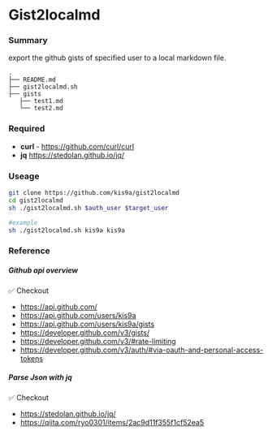 # Gist2localmd

### Summary

export the github gists of specified user to a local markdown file.

```
.
├── README.md
├── gist2localmd.sh
├── gists
   ├── test1.md
   └── test2.md
```

### Required

- **curl** - https://github.com/curl/curl
- **jq** https://stedolan.github.io/jq/

### Useage

```bash
git clone https://github.com/kis9a/gist2localmd
cd gist2localmd
sh ./gist2localmd.sh $auth_user $target_user

#example
sh ./gist2localmd.sh kis9a kis9a
```

### Reference

##### Github api overview

✅ Checkout

- https://api.github.com/
- https://api.github.com/users/kis9a
- https://api.github.com/users/kis9a/gists
- https://developer.github.com/v3/gists/
- https://developer.github.com/v3/#rate-limiting
- https://developer.github.com/v3/auth/#via-oauth-and-personal-access-tokens

##### Parse Json with jq

✅ Checkout

- https://stedolan.github.io/jq/
- https://qiita.com/ryo0301/items/2ac9d11f355f1cf52ea5
